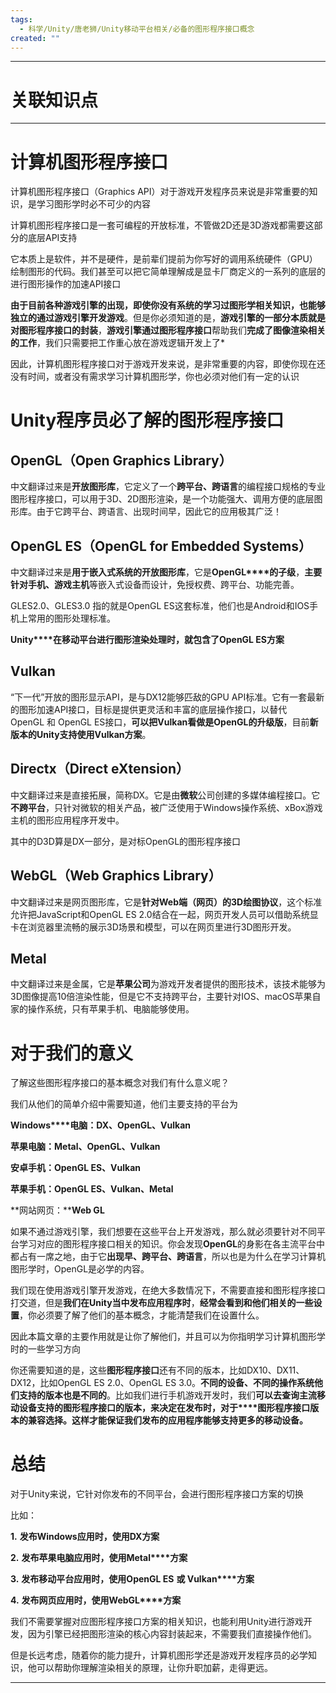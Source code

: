 ```yaml
---
tags:
  - 科学/Unity/唐老狮/Unity移动平台相关/必备的图形程序接口概念
created: ""
---
```


---
# 关联知识点



---

# 计算机图形程序接口

计算机图形程序接口（Graphics API）对于游戏开发程序员来说是非常重要的知识，是学习图形学时必不可少的内容

计算机图形程序接口是一套可编程的开放标准，不管做2D还是3D游戏都需要这部分的底层API支持

它本质上是软件，并不是硬件，是前辈们提前为你写好的调用系统硬件（GPU）绘制图形的代码。我们甚至可以把它简单理解成是显卡厂商定义的一系列的底层的进行图形操作的加速API接口

**由于目前各种****游戏引擎****的出现，即使你没有系统的学习过图形学相关知识，也能够独立的通过游戏引擎开发游戏**。但是你必须知道的是，**游戏引擎的一部分本质就是对图形程序接口的封装**，**游戏引擎通过图形程序接口**帮助我们**完成了图像渲染相关的工作**，我们只需要把工作重心放在游戏逻辑开发上了*

因此，计算机图形程序接口对于游戏开发来说，是非常重要的内容，即使你现在还没有时间，或者没有需求学习计算机图形学，你也必须对他们有一定的认识

# Unity程序员必了解的图形程序接口

## OpenGL（Open Graphics Library）

中文翻译过来是**开放图形库**，它定义了一个**跨平台、跨语言**的编程接口规格的专业图形程序接口，可以用于3D、2D图形渲染，是一个功能强大、调用方便的底层图形库。由于它跨平台、跨语言、出现时间早，因此它的应用极其广泛！

## OpenGL ES（OpenGL for Embedded Systems）

中文翻译过来是**用于嵌入式系统的开放图形库**，它是**OpenGL****的子级**，**主要针对手机、游戏主机**等嵌入式设备而设计，免授权费、跨平台、功能完善。

GLES2.0、GLES3.0 指的就是OpenGL ES这套标准，他们也是Android和IOS手机上常用的图形处理标准。

**Unity****在移动平台进行图形渲染处理时，就包含了OpenGL ES方案**

## Vulkan

“下一代”开放的图形显示API，是与DX12能够匹敌的GPU API标准。它有一套最新的图形加速API接口，目标是提供更灵活和丰富的底层操作接口，以替代OpenGL 和 OpenGL ES接口，**可以把Vulkan看做是OpenGL的升级版**，目前**新版本的Unity支持使用Vulkan方案**。

## Directx（Direct eXtension）

中文翻译过来是直接拓展，简称DX。它是由**微软**公司创建的多媒体编程接口。它**不跨平台**，只针对微软的相关产品，被广泛使用于Windows操作系统、xBox游戏主机的图形应用程序开发中。

其中的D3D算是DX一部分，是对标OpenGL的图形程序接口

## WebGL（Web Graphics Library）

中文翻译过来是网页图形库，它是**针对Web端（网页）的3D绘图协议**，这个标准允许把JavaScript和OpenGL ES 2.0结合在一起，网页开发人员可以借助系统显卡在浏览器里流畅的展示3D场景和模型，可以在网页里进行3D图形开发。

## **Metal**

中文翻译过来是金属，它是**苹果公司**为游戏开发者提供的图形技术，该技术能够为3D图像提高10倍渲染性能，但是它不支持跨平台，主要针对IOS、macOS苹果自家的操作系统，只有苹果手机、电脑能够使用。

# 对于我们的意义

了解这些图形程序接口的基本概念对我们有什么意义呢？

我们从他们的简单介绍中需要知道，他们主要支持的平台为

**Windows****电脑：****DX****、OpenGL、Vulkan**

**苹果电脑：****Metal****、OpenGL、Vulkan**

**安卓手机：****OpenGL ES****、Vulkan**

**苹果手机：****OpenGL ES****、Vulkan、Metal**

**网站网页：****Web GL**

如果不通过游戏引擎，我们想要在这些平台上开发游戏，那么就必须要针对不同平台学习对应的图形程序接口相关的知识。你会发现**OpenGL**的身影在各主流平台中都占有一席之地，由于它**出现早、跨平台、跨语言**，所以也是为什么在学习计算机图形学时，OpenGL是必学的内容。

我们现在使用游戏引擎开发游戏，在绝大多数情况下，不需要直接和图形程序接口打交道，但是**我们在Unity当中发布应用程序时**，**经常会看到和他们相关的一些设置**，你必须要了解了他们的基本概念，才能清楚我们在设置什么。

因此本篇文章的主要作用就是让你了解他们，并且可以为你指明学习计算机图形学时的一些学习方向

你还需要知道的是，这些**图形程序接口**还有不同的版本，比如DX10、DX11、DX12，比如OpenGL ES 2.0、OpenGL ES 3.0。**不同的设备、不同的操作系统他们支持的版本也是不同的**。比如我们进行手机游戏开发时，我们**可以去查询主流移动设备支持的图形程序接口的版本，来决定在发布时，对于****图形程序接口版本的兼容选择。这样才能保证我们发布的应用程序能够支持更多的移动设备。**

# 总结

对于Unity来说，它针对你发布的不同平台，会进行图形程序接口方案的切换

比如：

**1.** **发布Windows****应用时，使用DX****方案**

**2.** **发布苹果电脑应用时，使用Metal****方案**

**3.** **发布移动平台应用时，使用OpenGL ES** **或 Vulkan****方案**

**4.** **发布网页应用时，使用WebGL****方案**

我们不需要掌握对应图形程序接口方案的相关知识，也能利用Unity进行游戏开发，因为引擎已经把图形渲染的核心内容封装起来，不需要我们直接操作他们。

但是长远考虑，随着你的能力提升，计算机图形学还是游戏开发程序员的必学知识，他可以帮助你理解渲染相关的原理，让你升职加薪，走得更远。


---
